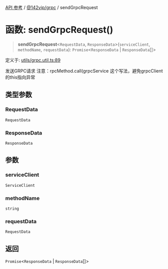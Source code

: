 [API 参考](../wiki/Home) / [@142vip/grpc](../wiki/@142vip.grpc) / sendGrpcRequest

# 函数: sendGrpcRequest()

> **sendGrpcRequest**\<`RequestData`, `ResponseData`\>(`serviceClient`, `methodName`, `requestData`): `Promise`\<`ResponseData` \| `ResponseData`[]\>

定义于: [utils/grpc.util.ts:89](https://github.com/142vip/core-x/blob/25cf658819688f02293d600e7003b5877a2f9489/packages/grpc/src/utils/grpc.util.ts#L89)

发送GRPC请求
注意：rpcMethod.call(grpcService 这个写法，避免grpcClient的this指向异常

## 类型参数

### RequestData

`RequestData`

### ResponseData

`ResponseData`

## 参数

### serviceClient

`ServiceClient`

### methodName

`string`

### requestData

`RequestData`

## 返回

`Promise`\<`ResponseData` \| `ResponseData`[]\>
